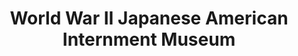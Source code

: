---
layout: repo
title: "World War II Japanese American Internment Museum"
id: 1493
permalink: repos/1493/
---